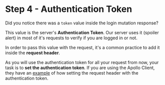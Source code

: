 # Step 4 - Authentication Token

Did you notice there was a `token` value inside the login mutation response?
 
This value is the server's **Authentication Token**. Our server uses it (spoiler alert) in most of it's requests to verify if you are logged in or not.

In order to pass this value with the request, it's a common practice to add it inside the **request header**.

As you will use the authentication token for all your request from now, your task is to **set the authentication token**. If you are using the Apollo Client, they have an [example](https://www.apollographql.com/docs/react/recipes/authentication.html#Header) of how setting the request header with the authentication token.